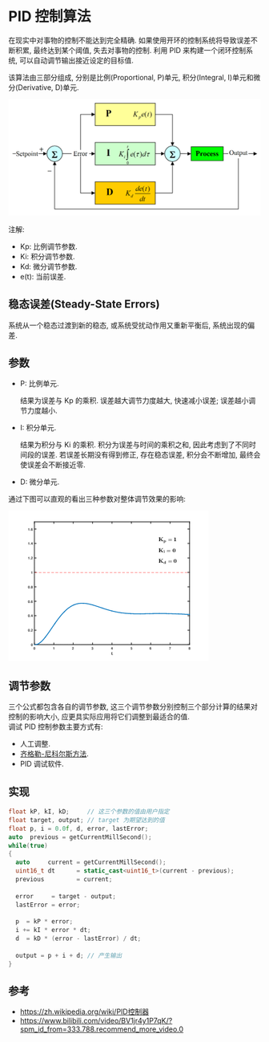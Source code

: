 # PID 控制算法

在现实中对事物的控制不能达到完全精确. 如果使用开环的控制系统将导致误差不断积累, 最终达到某个阈值, 失去对事物的控制. 利用 PID 来构建一个闭环控制系统, 可以自动调节输出接近设定的目标值.  

该算法由三部分组成, 分别是比例(Proportional, P)单元, 积分(Integral, I)单元和微分(Derivative, D)单元.  

![PID](assets/PID_feedback_nct_int_correct.png)  

注解:

- Kp: 比例调节参数.
- Ki: 积分调节参数.
- Kd: 微分调节参数.
- e(t): 当前误差.

## 稳态误差(Steady-State Errors)

系统从一个稳态过渡到新的稳态, 或系统受扰动作用又重新平衡后, 系统出现的偏差.  

## 参数

- P: 比例单元.

    结果为误差与 Kp 的乘积. 误差越大调节力度越大, 快速减小误差; 误差越小调节力度越小.  

- I: 积分单元.

    结果为积分与 Ki 的乘积. 积分为误差与时间的乘积之和, 因此考虑到了不同时间段的误差. 若误差长期没有得到修正, 存在稳态误差, 积分会不断增加, 最终会使误差会不断接近零.  

- D: 微分单元.

通过下图可以直观的看出三种参数对整体调节效果的影响:  

![PID 动画](assets/PID_Compensation_Animated.gif)

## 调节参数

三个公式都包含各自的调节参数, 这三个调节参数分别控制三个部分计算的结果对控制的影响大小, 应更具实际应用将它们调整到最适合的值.  
调试 PID 控制参数主要方式有:

- 人工调整.
- [齐格勒-尼科尔斯方法](https://zh.wikipedia.org/wiki/齐格勒－尼科尔斯方法).
- PID 调试软件.

## 实现

```cpp
float kP, kI, kD;     // 这三个参数的值由用户指定
float target, output; // target 为期望达到的值
float p, i = 0.0f, d, error, lastError;
auto  previous = getCurrentMillSecond();
while(true)
{
  auto     current = getCurrentMillSecond();
  uint16_t dt      = static_cast<uint16_t>(current - previous);
  previous         = current;

  error     = target - output;
  lastError = error;

  p  = kP * error;
  i += kI * error * dt;
  d  = kD * (error - lastError) / dt;

  output = p + i + d; // 产生输出
}
```

## 参考

- <https://zh.wikipedia.org/wiki/PID控制器>
- <https://www.bilibili.com/video/BV1jr4y1P7qK/?spm_id_from=333.788.recommend_more_video.0>
